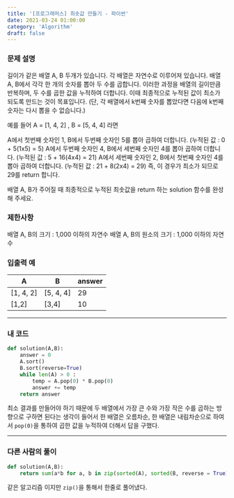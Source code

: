 ```yaml
---
title: '[프로그래머스] 최솟값 만들기 - 파이썬'
date: 2021-03-24 01:00:00
category: 'Algorithm'
draft: false
---
```


### 문제 설명

길이가 같은 배열 A, B 두개가 있습니다. 각 배열은 자연수로 이루어져 있습니다.
배열 A, B에서 각각 한 개의 숫자를 뽑아 두 수를 곱합니다. 이러한 과정을 배열의 길이만큼 반복하며, 두 수를 곱한 값을 누적하여 더합니다. 이때 최종적으로 누적된 값이 최소가 되도록 만드는 것이 목표입니다. (단, 각 배열에서 k번째 숫자를 뽑았다면 다음에 k번째 숫자는 다시 뽑을 수 없습니다.)

예를 들어 A = [1, 4, 2] , B = [5, 4, 4] 라면

A에서 첫번째 숫자인 1, B에서 두번째 숫자인 5를 뽑아 곱하여 더합니다. (누적된 값 : 0 + 5(1x5) = 5)
A에서 두번째 숫자인 4, B에서 세번째 숫자인 4를 뽑아 곱하여 더합니다. (누적된 값 : 5 + 16(4x4) = 21)
A에서 세번째 숫자인 2, B에서 첫번째 숫자인 4를 뽑아 곱하여 더합니다. (누적된 값 : 21 + 8(2x4) = 29)
즉, 이 경우가 최소가 되므로 29를 return 합니다.

배열 A, B가 주어질 때 최종적으로 누적된 최솟값을 return 하는 solution 함수를 완성해 주세요.

### 제한사항

배열 A, B의 크기 : 1,000 이하의 자연수
배열 A, B의 원소의 크기 : 1,000 이하의 자연수

### 입출력 예

| A         | B         | answer |
| --------- | --------- | ------ |
| [1, 4, 2] | [5, 4, 4] | 29     |
| [1,2]     | [3,4]     | 10     |

---

### 내 코드

```python
def solution(A,B):
    answer = 0
    A.sort()
    B.sort(reverse=True)
    while len(A) > 0 :
        temp = A.pop(0) * B.pop(0)
        answer += temp
    return answer
```

최소 결과를 만들어야 하기 때문에 두 배열에서 가장 큰 수와 가장 작은 수를 곱하는 방향으로 구하면 된다는 생각이 들어서 한 배열은 오름차순, 한 배열은 내림차순으로 하여서 `pop(0)`을 통하여 곱한 값을 누적하여 더해서 답을 구했다.

---

### 다른 사람의 풀이

```python
def solution(A,B):
    return sum(a*b for a, b in zip(sorted(A), sorted(B, reverse = True)))
```

같은 알고리즘 이지만 `zip()`을 통해서 한줄로 풀어냈다.
